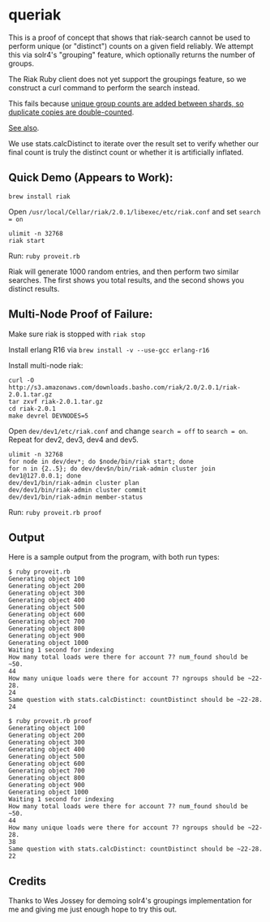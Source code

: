 # queriak

This is a proof of concept that shows that riak-search cannot be used to
perform unique (or "distinct") counts on a given field reliably. We attempt this
via solr4's "grouping" feature, which optionally returns the number of groups.

The Riak Ruby client does not yet support the groupings feature, so we construct
a curl command to perform the search instead.

This fails because [unique group counts are added between shards, so duplicate
copies are double-counted](https://cwiki.apache.org/confluence/display/solr/Result+Grouping?focusedCommentId=47384139#comment-47384139).

[See also](https://wiki.apache.org/solr/FieldCollapsing).

We use stats.calcDistinct to iterate over the result set to verify whether our
final count is truly the distinct count or whether it is artificially inflated.

## Quick Demo (Appears to Work):

`brew install riak`

Open `/usr/local/Cellar/riak/2.0.1/libexec/etc/riak.conf` and set `search = on`

```
ulimit -n 32768
riak start
```

Run: `ruby proveit.rb`

Riak will generate 1000 random entries, and then perform two similar searches.
The first shows you total results, and the second shows you distinct results.

## Multi-Node Proof of Failure:

Make sure riak is stopped with `riak stop`

Install erlang R16 via `brew install -v --use-gcc erlang-r16`

Install multi-node riak:

```
curl -O http://s3.amazonaws.com/downloads.basho.com/riak/2.0/2.0.1/riak-2.0.1.tar.gz
tar zxvf riak-2.0.1.tar.gz
cd riak-2.0.1
make devrel DEVNODES=5
```

Open `dev/dev1/etc/riak.conf` and change `search = off` to `search = on`.
Repeat for dev2, dev3, dev4 and dev5.

```
ulimit -n 32768
for node in dev/dev*; do $node/bin/riak start; done
for n in {2..5}; do dev/dev$n/bin/riak-admin cluster join dev1@127.0.0.1; done
dev/dev1/bin/riak-admin cluster plan
dev/dev1/bin/riak-admin cluster commit
dev/dev1/bin/riak-admin member-status
```

Run: `ruby proveit.rb proof`

## Output

Here is a sample output from the program, with both run types:

```
$ ruby proveit.rb 
Generating object 100
Generating object 200
Generating object 300
Generating object 400
Generating object 500
Generating object 600
Generating object 700
Generating object 800
Generating object 900
Generating object 1000
Waiting 1 second for indexing
How many total loads were there for account 7? num_found should be ~50.
44
How many unique loads were there for account 7? ngroups should be ~22-28.
24
Same question with stats.calcDistinct: countDistinct should be ~22-28.
24

$ ruby proveit.rb proof
Generating object 100
Generating object 200
Generating object 300
Generating object 400
Generating object 500
Generating object 600
Generating object 700
Generating object 800
Generating object 900
Generating object 1000
Waiting 1 second for indexing
How many total loads were there for account 7? num_found should be ~50.
44
How many unique loads were there for account 7? ngroups should be ~22-28.
38
Same question with stats.calcDistinct: countDistinct should be ~22-28.
22
```

## Credits

Thanks to Wes Jossey for demoing solr4's groupings implementation for me and
giving me just enough hope to try this out.
